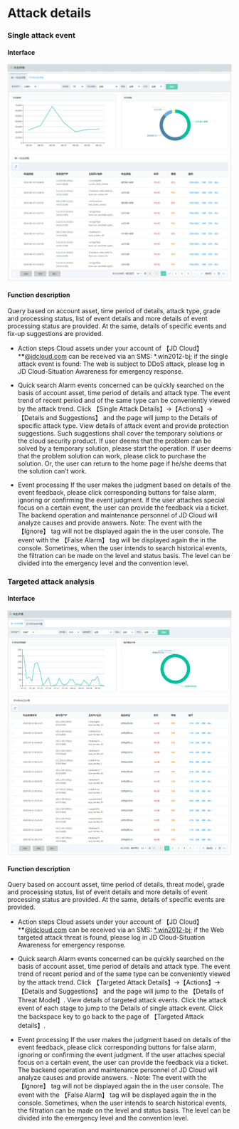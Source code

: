 # Attack details

### Single attack event

#### Interface

![](https://github.com/jdcloudcom/cn/blob/cn-csa/image/Situational-Awareness/ad-1.png)

#### Function description
Query based on account asset, time period of details, attack type, grade and processing status, list of event details and more details of event processing status are provided. At the same, details of specific events and fix-up suggestions are provided.

- Action steps
Cloud assets under your account of 【JD Cloud】***\***@[jdcloud.com](https://jdcloud.com/) can be received via an SMS: *.win2012-bj; if the single attack event is found: The web is subject to DDoS attack, please log in JD Cloud-Situation Awareness for emergency response.

 - Quick search
Alarm events concerned can be quickly searched on the basis of account asset, time period of details and attack type. The event trend of recent period and of the same type can be conveniently viewed by the attack trend.
Click 【Single Attack Details】->【Actions】->【Details and Suggestions】 and the page will jump to the Details of specific attack type. View details of attack event and provide protection suggestions. Such suggestions shall cover the temporary solutions or the cloud security product.
If user deems that the problem can be solved by a temporary solution, please start the operation. If user deems that the problem solution can work, please click to purchase the solution. Or, the user can return to the home page if he/she deems that the solution can’t work.

  - Event processing
If the user makes the judgment based on details of the event feedback, please click corresponding buttons for false alarm, ignoring or confirming the event judgment. If the user attaches special focus on a certain event, the user can provide the feedback via a ticket. The backend operation and maintenance personnel of JD Cloud will analyze causes and provide answers.
Note: The event with the 【Ignore】 tag will not be displayed again the in the user console. The event with the 【False Alarm】 tag will be displayed again the in the console. Sometimes, when the user intends to search historical events, the filtration can be made on the level and status basis. The level can be divided into the emergency level and the convention level.

### Targeted attack analysis

#### Interface

  ![](https://github.com/jdcloudcom/cn/blob/cn-csa/image/Situational-Awareness/ad-2.png)

#### Function description
Query based on account asset, time period of details, threat model, grade and processing status, list of event details and more details of event processing status are provided. At the same, details of specific events are provided.

- Action steps
Cloud assets under your account of 【JD Cloud】***\***@[jdcloud.com](https://jdcloud.com/) can be received via an SMS: [*.win2012-bj](https://login.xxx.com/); if the Web targeted attack threat is found, please log in JD Cloud-Situation Awareness for emergency response.

 - Quick search
Alarm events concerned can be quickly searched on the basis of account asset, time period of details and attack type. The event trend of recent period and of the same type can be conveniently viewed by the attack trend.
Click 【Targeted Attack Details】->【Actions】->【Details and Suggestions】 and the page will jump to the 【Details of Threat Model】. View details of targeted attack events.
Click the attack event of each stage to jump to the Details of single attack event.
Click the backspace key to go back to the page of 【Targeted Attack details】.

- Event processing
If the user makes the judgment based on details of the event feedback, please click corresponding buttons for false alarm, ignoring or confirming the event judgment. If the user attaches special focus on a certain event, the user can provide the feedback via a ticket. The backend operation and maintenance personnel of JD Cloud will analyze causes and provide answers.
        - Note: The event with the 【Ignore】 tag will not be displayed again the in the user console. The event with the 【False Alarm】 tag will be displayed again the in the console. Sometimes, when the user intends to search historical events, the filtration can be made on the level and status basis. The level can be divided into the emergency level and the convention level.
